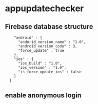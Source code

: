 # appupdatechecker


## Firebase database structure
``` "versionchecker" : {
    "android" : {
      "andorid_version_name" : "1.0",
      "android_version_code" : 3,
      "force_update" : true
    },
    "ios" : {
      "ios_build" : "1.0",
      "ios_version" : "1.0",
      "is_force_update_ios" : false
    }
  }
  ```

## enable anonymous login 
